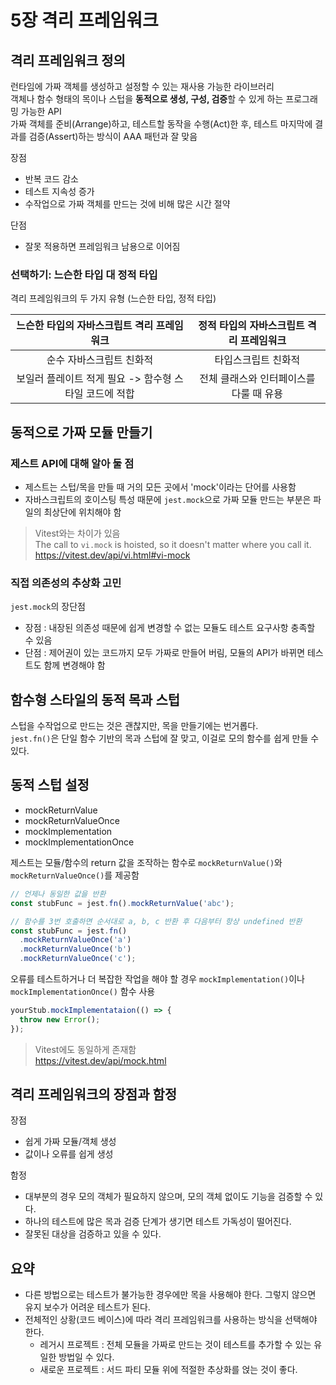 # 5장 격리 프레임워크

## 격리 프레임워크 정의

런타임에 가짜 객체를 생성하고 설정할 수 있는 재사용 가능한 라이브러리  
객체나 함수 형태의 목이나 스텁을 **동적으로 생성, 구성, 검증**할 수 있게 하는 프로그래밍 가능한 API  
가짜 객체를 준비(Arrange)하고, 테스트할 동작을 수행(Act)한 후, 테스트 마지막에 결과를 검증(Assert)하는 방식이 AAA 패턴과 잘 맞음

장점
- 반복 코드 감소
- 테스트 지속성 증가
- 수작업으로 가짜 객체를 만드는 것에 비해 많은 시간 절약

단점
- 잘못 적용하면 프레임워크 남용으로 이어짐

### 선택하기: 느슨한 타입 대 정적 타입

격리 프레임워크의 두 가지 유형 (느슨한 타입, 정적 타입)

| 느슨한 타입의 자바스크립트 격리 프레임워크 | 정적 타입의 자바스크립트 격리 프레임워크 |
| :-: | :-: |
| 순수 자바스크립트 친화적 | 타입스크립트 친화적 |
| 보일러 플레이트 적게 필요 -> 함수형 스타일 코드에 적합 | 전체 클래스와 인터페이스를 다룰 때 유용 |

## 동적으로 가짜 모듈 만들기

### 제스트 API에 대해 알아 둘 점

- 제스트는 스텁/목을 만들 때 거의 모든 곳에서 'mock'이라는 단어를 사용함
- 자바스크립트의 호이스팅 특성 때문에 `jest.mock`으로 가짜 모듈 만드는 부분은 파일의 최상단에 위치해야 함

> Vitest와는 차이가 있음  
> The call to `vi.mock` is hoisted, so it doesn't matter where you call it.  
> https://vitest.dev/api/vi.html#vi-mock

### 직접 의존성의 추상화 고민

`jest.mock`의 장단점

- 장점 : 내장된 의존성 때문에 쉽게 변경할 수 없는 모듈도 테스트 요구사항 충족할 수 있음
- 단점 : 제어권이 있는 코드까지 모두 가짜로 만들어 버림, 모듈의 API가 바뀌면 테스트도 함께 변경해야 함

## 함수형 스타일의 동적 목과 스텁

스텁을 수작업으로 만드는 것은 괜찮지만, 목을 만들기에는 번거롭다.  
`jest.fn()`은 단일 함수 기반의 목과 스텁에 잘 맞고, 이걸로 모의 함수를 쉽게 만들 수 있다.

## 동적 스텁 설정

- mockReturnValue
- mockReturnValueOnce
- mockImplementation
- mockImplementationOnce

제스트는 모듈/함수의 return 값을 조작하는 함수로 `mockReturnValue()`와 `mockReturnValueOnce()`를 제공함

```js
// 언제나 동일한 값을 반환
const stubFunc = jest.fn().mockReturnValue('abc');

// 함수를 3번 호출하면 순서대로 a, b, c 반환 후 다음부터 항상 undefined 반환
const stubFunc = jest.fn()
  .mockReturnValueOnce('a')
  .mockReturnValueOnce('b')
  .mockReturnValueOnce('c');
```

오류를 테스트하거나 더 복잡한 작업을 해야 할 경우 `mockImplementation()`이나 `mockImplementationOnce()` 함수 사용

```js
yourStub.mockImplementataion(() => {
  throw new Error();
});
```

> Vitest에도 동일하게 존재함  
> https://vitest.dev/api/mock.html

## 격리 프레임워크의 장점과 함정

장점
- 쉽게 가짜 모듈/객체 생성
- 값이나 오류를 쉽게 생성

함정
- 대부분의 경우 모의 객체가 필요하지 않으며, 모의 객체 없이도 기능을 검증할 수 있다.
- 하나의 테스트에 많은 목과 검증 단계가 생기면 테스트 가독성이 떨어진다.
- 잘못된 대상을 검증하고 있을 수 있다.

## 요약

- 다른 방법으로는 테스트가 불가능한 경우에만 목을 사용해야 한다. 그렇지 않으면 유지 보수가 어려운 테스트가 된다.
- 전체적인 상황(코드 베이스)에 따라 격리 프레임워크를 사용하는 방식을 선택해야 한다.
  - 레거시 프로젝트 : 전체 모듈을 가짜로 만드는 것이 테스트를 추가할 수 있는 유일한 방법일 수 있다.
  - 새로운 프로젝트 : 서드 파티 모듈 위에 적절한 추상화를 얹는 것이 좋다.
